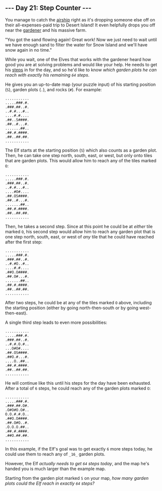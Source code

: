 ﻿
## --- Day 21: Step Counter ---

You manage to catch the  [airship](https://adventofcode.com/2023/day/7)  right as it's dropping someone else off on their all-expenses-paid trip to Desert Island! It even helpfully drops you off near the  [gardener](https://adventofcode.com/2023/day/5)  and his massive farm.

"You got the sand flowing again! Great work! Now we just need to wait until we have enough sand to filter the water for Snow Island and we'll have snow again in no time."

While you wait, one of the Elves that works with the gardener heard how good you are at solving problems and would like your help. He needs to get his  [steps](https://en.wikipedia.org/wiki/Pedometer)  in for the day, and so he'd like to know  _which garden plots he can reach with exactly his remaining  `64`  steps_.

He gives you an up-to-date map (your puzzle input) of his starting position (`S`), garden plots (`.`), and rocks (`#`). For example:

```
...........
.....###.#.
.###.##..#.
..#.#...#..
....#.#....
.##..S####.
.##..#...#.
.......##..
.##.#.####.
.##..##.##.
...........

```

The Elf starts at the starting position (`S`) which also counts as a garden plot. Then, he can take one step north, south, east, or west, but only onto tiles that are garden plots. This would allow him to reach any of the tiles marked  `O`:

```
...........
.....###.#.
.###.##..#.
..#.#...#..
....#O#....
.##.OS####.
.##..#...#.
.......##..
.##.#.####.
.##..##.##.
...........

```

Then, he takes a second step. Since at this point he could be at  _either_  tile marked  `O`, his second step would allow him to reach any garden plot that is one step north, south, east, or west of  _any_  tile that he could have reached after the first step:

```
...........
.....###.#.
.###.##..#.
..#.#O..#..
....#.#....
.##O.O####.
.##.O#...#.
.......##..
.##.#.####.
.##..##.##.
...........

```

After two steps, he could be at any of the tiles marked  `O`  above, including the starting position (either by going north-then-south or by going west-then-east).

A single third step leads to even more possibilities:

```
...........
.....###.#.
.###.##..#.
..#.#.O.#..
...O#O#....
.##.OS####.
.##O.#...#.
....O..##..
.##.#.####.
.##..##.##.
...........

```

He will continue like this until his steps for the day have been exhausted. After a total of  `6`  steps, he could reach any of the garden plots marked  `O`:

```
...........
.....###.#.
.###.##.O#.
.O#O#O.O#..
O.O.#.#.O..
.##O.O####.
.##.O#O..#.
.O.O.O.##..
.##.#.####.
.##O.##.##.
...........

```

In this example, if the Elf's goal was to get exactly  `6`  more steps today, he could use them to reach any of  `_16_`  garden plots.

However, the Elf  _actually needs to get  `64`  steps today_, and the map he's handed you is much larger than the example map.

Starting from the garden plot marked  `S`  on your map,  _how many garden plots could the Elf reach in exactly  `64`  steps?_